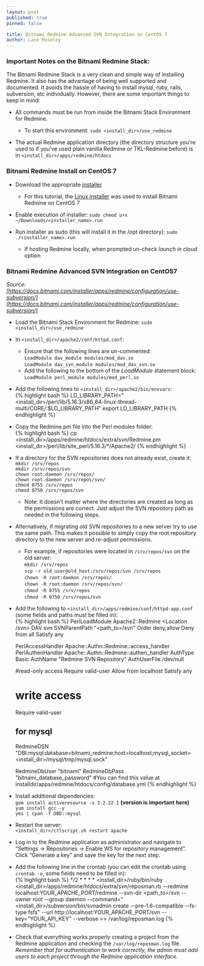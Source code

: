 ```yaml
---
layout: post
published: true
pinned: false

title: Bitnami Redmine Advanced SVN Integration on CentOS 7
author: Lane Moseley
---
```


### Important Notes on the Bitnami Redmine Stack:
The Bitnami Redmine Stack is a very clean and simple way of installing Redmine.
It also has the advantage of being well supported and documented. It avoids the
hassle of having to install mysql, ruby, rails, subversion, etc individually.
However, there are some important things to keep in mind:
  
* All commands must be run from inside the Bitnami Stack Environment for Redmine.   
   * To start this environment: ```sudo <install_dir>/use_redmine```

* The actual Redmine application directory (the directory structure you're used to if you've used plain vanilla Redmine or TKL-Redmine before) is in ```<install_dir>/apps/redmine/htdocs```

### Bitnami Redmine Install on CentOS 7
* Download the appropriate [installer](https://bitnami.com/stack/redmine)
   * For this tutorial, the [Linux installer](https://bitnami.com/redirect/to/622172/bitnami-redmine-4.0.4-3-linux-x64-installer.run?with_popup_skip_signin=1) was used to install Bitnami Redmine on CentOS 7

* Enable execution of installer: ```sudo chmod u+x ~/Downloads/<installer_name>.run```
  
* Run installer as sudo (this will install it in the /opt directory): ```sudo ./<installer_name>.run```
   * If hosting Redmine locally, when prompted un-check *launch in cloud* option

### Bitnami Redmine Advanced SVN Integration on CentOS7
*Source: [https://docs.bitnami.com/installer/apps/redmine/configuration/use-subversion/](https://docs.bitnami.com/installer/apps/redmine/configuration/use-subversion/)*

* Load the Bitnami Stack Environment for Redmine: ```sudo <install_dir>/use_redmine```

* In ```<install_dir>/apache2/conf/httpd.conf```:
   * Ensure that the following lines are un-commented:  
     ```LoadModule dav_module modules/mod_dav.so```  
     ```LoadModule dav_svn_module modules/mod_dav_svn.so```
   * Add the following to the bottom of the *LoadModule* statement block:  
     ```LoadModule perl_module modules/mod_perl.so```

* Add the following lines to ```<install_dir>/apache2/bin/envvars```:  
{% highlight bash %}
LD_LIBRARY_PATH="<install_dir>/perl/lib/5.16.3/x86_64-linux-thread-multi/CORE/:$LD_LIBRARY_PATH"
export LD_LIBRARY_PATH
{% endhighlight %}

* Copy the Redmine.pm file into the Perl modules folder:  
{% highlight bash %}
cp <install_dir>/apps/redmine/htdocs/extra/svn/Redmine.pm <install_dir>/perl/lib/site_perl/5.16.3/*/Apache2/
{% endhighlight %}

* If a directory for the SVN repositories does not already exist, create it:  
  ```mkdir /srv/repos```  
  ```mkdir /srv/repos/svn```  
  ```chown root:daemon /srv/repos/```  
  ```chown root:daemon /srv/repos/svn/```  
  ```chmod 0755 /srv/repos```  
  ```chmod 0750 /srv/repos/svn```

  * Note: It doesn't matter where the directories are created as long as the permissions are correct. Just adjust the SVN repository path as needed in the following steps.

* Alternatively, if migrating old SVN repositories to a new server try to use the same path. This makes it possible to simply copy the root repository directory to the new server and re-adjust permissions.
  * For example, if repositories were located in ```/srv/repos/svn``` on the old server:  
    ```mkdir /srv/repos```  
    ```scp -r old_user@old_host:/srv/repos/svn /srv/repos```  
    ```chown -R root:daemon /srv/repos/```  
    ```chown -R root:daemon /srv/repos/svn/```  
    ```chmod -R 0755 /srv/repos```  
    ```chmod -R 0750 /srv/repos/svn```

* Add the following to ```<install_dir>/apps/redmine/conf/httpd-app.conf```
(some fields and paths must be filled in):  
{% highlight bash %}
  PerlLoadModule Apache2::Redmine
  <Location /svn>
    DAV svn
    SVNParentPath "<path_to>/svn"
    Order deny,allow
    Deny from all
    Satisfy any

    PerlAccessHandler Apache::Authn::Redmine::access_handler
    PerlAuthenHandler Apache::Authn::Redmine::authen_handler
    AuthType Basic
    AuthName "Redmine SVN Repository"
    AuthUserFile /dev/null

    #read-only access
    <Limit GET PROPFIND OPTIONS REPORT>
      Require valid-user
      Allow from localhost
      Satisfy any
    </Limit>
    # write access
    <LimitExcept GET PROPFIND OPTIONS REPORT>
      Require valid-user
    </LimitExcept>

    ## for mysql
    RedmineDSN "DBI:mysql:database=bitnami_redmine;host=localhost;mysql_socket=<install_dir>/mysql/tmp/mysql.sock"

    RedmineDbUser "bitnami"
    RedmineDbPass "bitnami_database_password"
    #You can find this value at installdir/apps/redmine/htdocs/config/database.yml
  </Location>
{% endhighlight %}

* Install additional dependencies:  
  ```gem install activeresource -v 3.2.22.1``` __(version is important here)__  
  ```yum install gcc -y```  
  ```yes | cpan -f DBD::mysql```  

* Restart the server:  
  ```<install_dir>/ctlscript.sh restart apache```

* Log in to the Redmine application as administrator and navigate to
“Settings -> Repositories -> Enable WS for repository management”. Click “Generate a key” and save the key for the next step.

* Add the following line in the crontab (you can edit the crontab using ```crontab -e```, some fields need to be filled in):  
{% highlight bash %}
*/2 * * * * <install_dir>/ruby/bin/ruby <install_dir>/apps/redmine/htdocs/extra/svn/reposman.rb --redmine localhost:YOUR_APACHE_PORT/redmine --svn-dir <path_to>/svn --owner root --group daemon --command="<install_dir>/subversion/bin/svnadmin create --pre-1.6-compatible --fs-type fsfs" --url http://localhost:YOUR_APACHE_PORT/svn --key="YOUR_API_KEY" --verbose >> /var/log/reposman.log
{% endhighlight %}

* Check that everything works properly creating a project from the Redmine
application and checking the ```/var/log/reposman.log``` file. *Remember that for authentication to work correctly, the admin must add users to each project through the Redmine application interface.*
